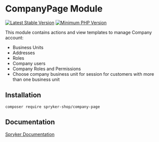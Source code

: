 # CompanyPage Module
[![Latest Stable Version](https://poser.pugx.org/spryker-shop/company-page/v/stable.svg)](https://packagist.org/packages/spryker-shop/company-page)
[![Minimum PHP Version](https://img.shields.io/badge/php-%3E%3D%208.3-8892BF.svg)](https://php.net/)

This module contains actions and view templates to manage Company account:
* Business Units
* Addresses
* Roles
* Company users
* Company Roles and Permissions
* Choose company business unit for session for customers with more than one business unit

## Installation

```
composer require spryker-shop/company-page
```

## Documentation

[Spryker Documentation](https://docs.spryker.com)
